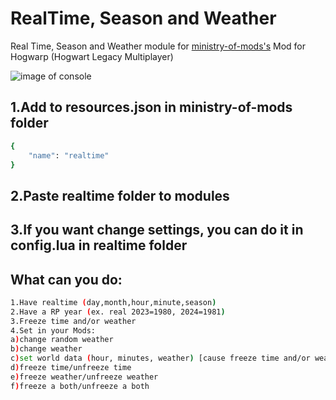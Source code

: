 # RealTime, Season and Weather
Real Time, Season and Weather module for [ministry-of-mods's](https://github.com/meta-hub/ministry-of-mods) Mod for Hogwarp (Hogwart Legacy Multiplayer)

![image of console](https://i.imgur.com/CCEg9q7.png)

## 1.Add to resources.json in ministry-of-mods folder
```bash
{
    "name": "realtime"
}
```
## 2.Paste realtime folder to modules
## 3.If you want change settings, you can do it in config.lua in realtime folder
## What can you do:
```bash
1.Have realtime (day,month,hour,minute,season)
2.Have a RP year (ex. real 2023=1980, 2024=1981)
3.Freeze time and/or weather
4.Set in your Mods:
a)change random weather
b)change weather
c)set world data (hour, minutes, weather) [cause freeze time and/or weather too]
d)freeze time/unfreeze time
e)freeze weather/unfreeze weather
f)freeze a both/unfreeze a both
```
